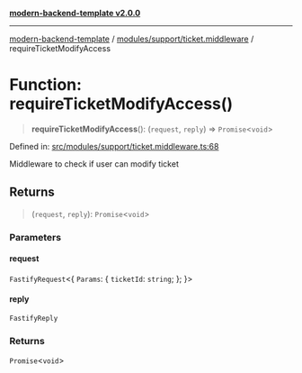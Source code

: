 [**modern-backend-template v2.0.0**](../../../../README.md)

***

[modern-backend-template](../../../../modules.md) / [modules/support/ticket.middleware](../README.md) / requireTicketModifyAccess

# Function: requireTicketModifyAccess()

> **requireTicketModifyAccess**(): (`request`, `reply`) => `Promise`\<`void`\>

Defined in: [src/modules/support/ticket.middleware.ts:68](https://github.com/maemreyo/saas-4cus-nodejs/blob/2a5b3f3aa11335dfa561e80e1feabb8e6084261e/src/modules/support/ticket.middleware.ts#L68)

Middleware to check if user can modify ticket

## Returns

> (`request`, `reply`): `Promise`\<`void`\>

### Parameters

#### request

`FastifyRequest`\<\{ `Params`: \{ `ticketId`: `string`; \}; \}\>

#### reply

`FastifyReply`

### Returns

`Promise`\<`void`\>
